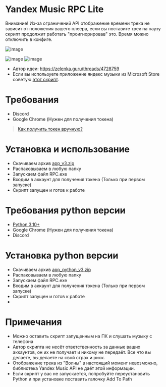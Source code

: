 # Yandex Music RPC Lite
Внимание! Из-за ограничений API отображение времени трека не зависит от положения вашего плеера, если вы поставите трек на паузу скрипт продолжит работать "проигнорировав" это. Время можно отключить в конфиге.

![image](https://cdn.discordapp.com/attachments/1117022431748554782/1117050058790146088/image.png)

![image](https://media.discordapp.net/attachments/1117022431748554782/1117042838404862012/image.png)
![image](https://media.discordapp.net/attachments/1117022431748554782/1117042482841141258/image.png)

- Автор идеи: https://zelenka.guru/threads/4728759
- Если вы используете приложение яндекс музыки из Microsoft Store советую [этот скрипт](https://github.com/KycTik31/YMD-plus/). 

# Требования
- Discord
- Google Chrome (Нужен для получения токена)
> [Как получить токен вручную?](https://yandex-music.readthedocs.io/en/main/token.html)
# Установка и использование
- Скачиваем архив [app_v3.zip](https://github.com/Soto4ka37/Yandex-Music-RPC-Lite/releases/download/v3/app_v3.zip)
- Распаковываем в любую папку
- Запускаем файл RPC.exe
- Входим в аккаунт для получения токена (Только при первом запуске)
- Скрипт запущен и готов к работе

# Требования python версии
- [Python 3.10+](https://www.python.org/downloads/)
- Google Chrome (Нужен для получения токена)
- Discord
# Установка python версии
- Скачиваем архив [app_python_v3.zip](https://github.com/Soto4ka37/Yandex-Music-RPC-Lite/releases/download/v3/app_python_v3.rar)
- Распаковываем в любую папку
- Запускаем файл RPC.exe
- Входим в аккаунт для получения токена (Только при первом запуске)
- Скрипт запущен и готов к работе
- 
# Примечания
- Можно оставить скрипт запущенным на ПК и слушать музыку с телефона
- Автор скрипта не несёт ответственность за данные ваших аккаунтов, он их не получает и никому не передаёт. Все что вы делаете, вы делаете на свой страх и риск.
- Отображение трека из "Волны" в настоящий момент невозможно, библиотека Yandex Music API не даёт этой информации.
- Если скрипт у вас не запускается, попробуйте переустановить Python и при установке поставить галочку Add To Path 

